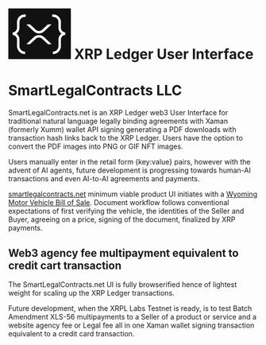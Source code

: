 # ![XRPLfavicon.png](/XRPLfavicon.png) XRP Ledger User Interface

# SmartLegalContracts LLC 

SmartLegalContracts.net is an XRP Ledger web3 User Interface for traditional natural language legally binding agreements with Xaman (formerly Xumm) wallet API signing generating a PDF downloads with transaction hash links back to the XRP Ledger. Users have the option to convert the PDF images into PNG or GIF NFT images.

Users manually enter in the retail form {key:value} pairs, however with the advent of AI agents, future development is progressing towards human-AI transactions and even AI-to-AI agreements and payments.

[smartlegalcontracts.net](https://smartlegalcontracts.net) minimum viable product UI initiates with a [Wyoming Motor Vehicle Bill of Sale](/WyomingBillofSale.html). Document workflow follows conventional expectations of first verifying the vehicle, the identities of the Seller and Buyer, agreeing on a price, signing of the document, finalized by XRP payments.

## Web3 agency fee multipayment equivalent to credit cart transaction

The SmartLegalContracts.net UI is fully browserified hence of lightest weight for scaling up the XRP Ledger transactions.

Future development, when the XRPL Labs Testnet is ready, is to test Batch Amendment XLS-56 multipayments to a Seller of a product or service and a website agency fee or Legal fee all in one Xaman wallet signing transaction equivalent to a credit card transaction.
